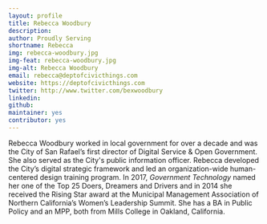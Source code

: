 ```yaml
---
layout: profile
title: Rebecca Woodbury
description: 
author: Proudly Serving
shortname: Rebecca
img: rebecca-woodbury.jpg
img-feat: rebecca-woodbury.jpg
img-alt: Rebecca Woodbury
email: rebecca@deptofcivicthings.com
website: https://deptofcivicthings.com
twitter: http://www.twitter.com/bexwoodbury
linkedin: 
github: 
maintainer: yes
contributor: yes
---
```


Rebecca Woodbury worked in local government for over a decade and was the City of San Rafael’s first director of Digital Service & Open Government. She also served as the City's public information officer. Rebecca developed the City’s digital strategic framework and led an organization-wide human-centered design training program. In 2017, *Government Technology* named her one of the Top 25 Doers, Dreamers and Drivers and in 2014 she received the Rising Star award at the Municipal Management Association of Northern California’s Women’s Leadership Summit. She has a BA in Public Policy and an MPP, both from Mills College in Oakland, California.
